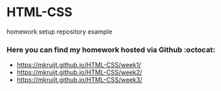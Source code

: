 # HTML-CSS
homework setup repository example

### Here you can find my homework hosted via Github :octocat:
- https://mkruijt.github.io/HTML-CSS/week1/
- https://mkruijt.github.io/HTML-CSS/week2/
- https://mkruijt.github.io/HTML-CSS/week3/
